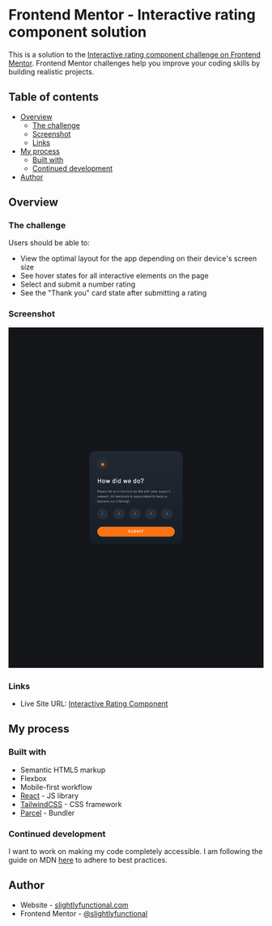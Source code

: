 # Frontend Mentor - Interactive rating component solution

This is a solution to the [Interactive rating component challenge on Frontend Mentor](https://www.frontendmentor.io/challenges/interactive-rating-component-koxpeBUmI). Frontend Mentor challenges help you improve your coding skills by building realistic projects. 

## Table of contents

- [Overview](#overview)
  - [The challenge](#the-challenge)
  - [Screenshot](#screenshot)
  - [Links](#links)
- [My process](#my-process)
  - [Built with](#built-with)
  - [Continued development](#continued-development)
- [Author](#author)

## Overview

### The challenge

Users should be able to:

- View the optimal layout for the app depending on their device's screen size
- See hover states for all interactive elements on the page
- Select and submit a number rating
- See the "Thank you" card state after submitting a rating

### Screenshot

![Screenshot](./screenshots/desktop.png)

### Links

- Live Site URL: [Interactive Rating Component](https://slightlyfunctional.gitlab.io/interactive-rating-component/)

## My process

### Built with

- Semantic HTML5 markup
- Flexbox
- Mobile-first workflow
- [React](https://reactjs.org/) - JS library
- [TailwindCSS](https://tailwindcss.com/) - CSS framework
- [Parcel](https://parceljs.org/) - Bundler

### Continued development

I want to work on making my code completely accessible. I am following the guide on MDN [here](https://developer.mozilla.org/en-US/docs/Learn/Accessibility) to adhere to best practices.

## Author

- Website - [slightlyfunctional.com](https://slightlyfunctional.com)
- Frontend Mentor - [@slightlyfunctional](https://www.frontendmentor.io/profile/slightlyfunctional)
